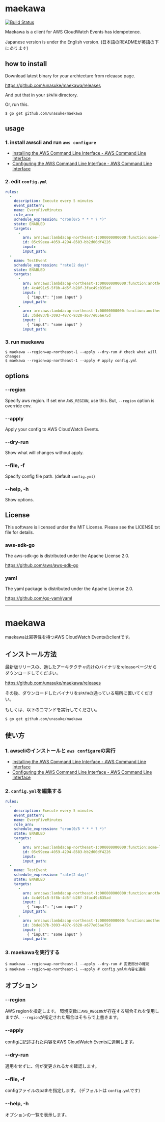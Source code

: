 # maekawa
[![Build Status](https://travis-ci.org/unasuke/maekawa.svg?branch=master)](https://travis-ci.org/unasuke/maekawa)

Maekawa is a client for AWS CloudWatch Events has idempotence.

Japanese version is under the English version.
(日本語のREADMEが英語の下にあります)

## how to install
Download latest binary for your archtecture from releaase page.

https://github.com/unasuke/maekawa/releases

And put that in your `$PATH` directory.

Or, run this.

```shell
$ go get github.com/unasuke/maekawa
```

## usage
### 1. install awscli and run `aws configure`
- [Installing the AWS Command Line Interface - AWS Command Line Interface](http://docs.aws.amazon.com/cli/latest/userguide/installing.html)
- [Configuring the AWS Command Line Interface - AWS Command Line Interface](http://docs.aws.amazon.com/cli/latest/userguide/cli-chap-getting-started.html)

### 2. edit `config.yml`
```yaml
rules:
  -
    description: Execute every 5 minutes
    event_pattern:
    name: EveryFiveMinutes
    role_arn:
    schedule_expression: "cron(0/5 * * * ? *)"
    state: ENABLED
    targets:
      -
        arn: arn:aws:lambda:ap-northeast-1:000000000000:function:some-lambda-function
        id: 05c99eea-4059-4294-8583-bb2d00df4226
        input:
        input_path:
  -
    name: TestEvent
    schedule_expression: "rate(2 day)"
    state: ENABLED
    targets:
      -
        arn: arn:aws:lambda:ap-northeast-1:000000000000:function:another-lambda-function
        id: 4c4d91c5-5f8b-4d5f-b28f-3fac49c835ad
        input: |
          { "input": "json input" }
        input_path:
      -
        arn: arn:aws:lambda:ap-northeast-1:00000000000:function:another-lambda-function
        id: 3bde837b-3093-487c-9328-a677e05ae75d
        input: |
          { "input": "some input" }
        input_path:
```

### 3. run maekawa
```shell
$ maekawa --region=ap-northeast-1 --apply --dry-run # check what will changes
$ maekawa --region=ap-northeast-1 --apply # apply config.yml
```

## options
### --region
Specify aws region.
If set env `AWS_REGION`, use this. But, `--region` option is override env.

### --apply
Apply your config to AWS CloudWatch Events.

### --dry-run
Show what will changes without apply.

### --file, -f
Specify config file path. (default `config.yml`)

### --help, -h
Show options.

## License
This software is licensed under the MIT License. Please see the LICENSE.txt file for details.

### aws-sdk-go
The aws-sdk-go is distributed under the Apache License 2.0.

https://github.com/aws/aws-sdk-go

### yaml
The yaml package is distributed under the Apache License 2.0.

https://github.com/go-yaml/yaml

-----------------------------------

# maekawa
maekawaは冪等性を持つAWS CloudWatch Eventsのclientです。

## インストール方法
最新版リリースの、適したアーキテクチャ向けのバイナリをreleaseページからダウンロードしてください。

https://github.com/unasuke/maekawa/releases

その後、ダウンロードしたバイナリを`$PATH`の通っている場所に置いてください。

もしくは、以下のコマンドを実行してください。

```shell
$ go get github.com/unasuke/maekawa
```

## 使い方
### 1. awscliのインストールと `aws configure`の実行
- [Installing the AWS Command Line Interface - AWS Command Line Interface](http://docs.aws.amazon.com/cli/latest/userguide/installing.html)
- [Configuring the AWS Command Line Interface - AWS Command Line Interface](http://docs.aws.amazon.com/cli/latest/userguide/cli-chap-getting-started.html)

### 2. `config.yml`を編集する
```yaml
rules:
  -
    description: Execute every 5 minutes
    event_pattern:
    name: EveryFiveMinutes
    role_arn:
    schedule_expression: "cron(0/5 * * * ? *)"
    state: ENABLED
    targets:
      -
        arn: arn:aws:lambda:ap-northeast-1:000000000000:function:some-lambda-function
        id: 05c99eea-4059-4294-8583-bb2d00df4226
        input:
        input_path:
  -
    name: TestEvent
    schedule_expression: "rate(2 day)"
    state: ENABLED
    targets:
      -
        arn: arn:aws:lambda:ap-northeast-1:000000000000:function:another-lambda-function
        id: 4c4d91c5-5f8b-4d5f-b28f-3fac49c835ad
        input: |
          { "input": "json input" }
        input_path:
      -
        arn: arn:aws:lambda:ap-northeast-1:00000000000:function:another-lambda-function
        id: 3bde837b-3093-487c-9328-a677e05ae75d
        input: |
          { "input": "some input" }
        input_path:
```

### 3. maekawaを実行する
```shell
$ maekawa --region=ap-northeast-1 --apply --dry-run # 変更部分の確認
$ maekawa --region=ap-northeast-1 --apply # config.ymlの内容を適用
```

## オプション
### --region
AWS regionを指定します。
環境変数に`AWS_REGION`が存在する場合それを使用しますが、`--region`が指定された場合はそちらで上書きます。

### --apply
configに記述された内容をAWS CloudWatch Eventsに適用します。

### --dry-run
適用をせずに、何が変更されるかを確認します。

### --file, -f
configファイルのpathを指定します。 (デフォルトは `config.yml`です)

### --help, -h
オプションの一覧を表示します。
